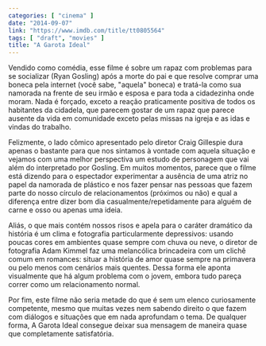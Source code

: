 ```yaml
---
categories: [ "cinema" ]
date: "2014-09-07"
link: "https://www.imdb.com/title/tt0805564"
tags: [ "draft", "movies" ]
title: "A Garota Ideal"
---
```

Vendido como comédia, esse filme é sobre um rapaz com problemas para se socializar (Ryan Gosling) após a morte do pai e que resolve comprar uma boneca pela internet (você sabe, "aquela" boneca) e tratá-la como sua namorada na frente de seu irmão e esposa e para toda a cidadezinha onde moram. Nada é forçado, exceto a reação praticamente positiva de todos os habitantes da cidadela, que parecem gostar de um rapaz que parece ausente da vida em comunidade exceto pelas missas na igreja e as idas e vindas do trabalho.

Felizmente, o lado cômico apresentado pelo diretor Craig Gillespie dura apenas o bastante para que nos sintamos à vontade com aquela situação e vejamos com uma melhor perspectiva um estudo de personagem que vai além do interpretado por Gosling. Em muitos momentos, parece que o filme está dizendo para o espectador experimentar a ausência de uma atriz no papel da namorada de plástico e nos fazer pensar nas pessoas que fazem parte do nosso círculo de relacionamentos (próximos ou não) e qual a diferença entre dizer bom dia casualmente/repetidamente para alguém de carne e osso ou apenas uma ideia.

Aliás, o que mais contém nossos risos e apela para o caráter dramático da história é um clima e fotografia particularmente depressivos: usando poucas cores em ambientes quase sempre com chuva ou neve, o diretor de fotografia Adam Kimmel faz uma melancólica brincadeira com um clichê comum em romances: situar a história de amor quase sempre na primavera ou pelo menos com cenários mais quentes. Dessa forma ele aponta visualmente que há algum problema com o jovem, embora tudo pareça correr como um relacionamento normal.

Por fim, este filme não seria metade do que é sem um elenco curiosamente competente, mesmo que muitas vezes nem sabendo direito o que fazem com diálogos e situações que em nada aprofundam o tema. De qualquer forma, A Garota Ideal consegue deixar sua mensagem de maneira quase que completamente satisfatória.
